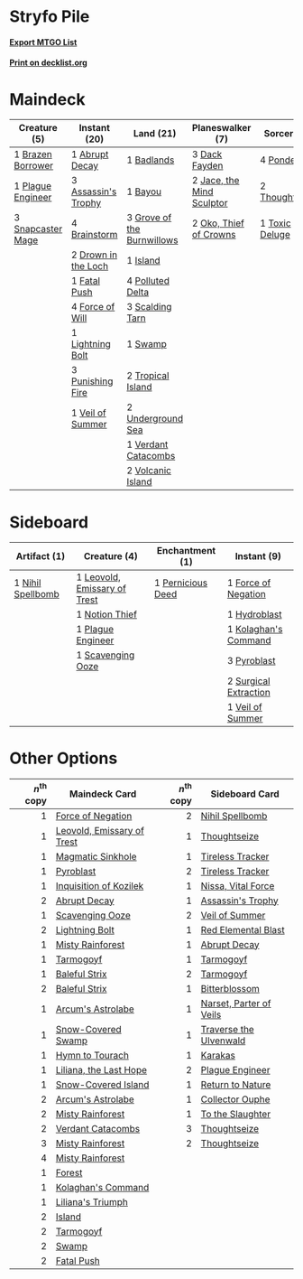 # Stryfo Pile

#### [Export MTGO List](../collection/Stryfo%20Pile/Stryfo%20Pile.txt)
#### [Print on decklist.org](http://decklist.org/?deckmain=1%09Abrupt%20Decay%0A3%09Assassin's%20Trophy%0A1%09Badlands%0A1%09Bayou%0A4%09Brainstorm%0A1%09Brazen%20Borrower%0A3%09Dack%20Fayden%0A2%09Drown%20in%20the%20Loch%0A1%09Fatal%20Push%0A4%09Force%20of%20Will%0A3%09Grove%20of%20the%20Burnwillows%0A1%09Island%0A2%09Jace,%20the%20Mind%20Sculptor%0A1%09Lightning%20Bolt%0A2%09Oko,%20Thief%20of%20Crowns%0A1%09Plague%20Engineer%0A4%09Polluted%20Delta%0A4%09Ponder%0A3%09Punishing%20Fire%0A3%09Scalding%20Tarn%0A3%09Snapcaster%20Mage%0A1%09Swamp%0A2%09Thoughtseize%0A1%09Toxic%20Deluge%0A2%09Tropical%20Island%0A2%09Underground%20Sea%0A1%09Veil%20of%20Summer%0A1%09Verdant%20Catacombs%0A2%09Volcanic%20Island&deckside=1%09Force%20of%20Negation%0A1%09Hydroblast%0A1%09Kolaghan's%20Command%0A1%09Leovold,%20Emissary%20of%20Trest%0A1%09Nihil%20Spellbomb%0A1%09Notion%20Thief%0A1%09Pernicious%20Deed%0A1%09Plague%20Engineer%0A3%09Pyroblast%0A1%09Scavenging%20Ooze%0A2%09Surgical%20Extraction%0A1%09Veil%20of%20Summer)
# Maindeck

|                                        Creature (5)                                        |                                         Instant (20)                                         |                                              Land (21)                                              |                                          Planeswalker (7)                                          |                                       Sorcery (7)                                       |
|--------------------------------------------------------------------------------------------|----------------------------------------------------------------------------------------------|-----------------------------------------------------------------------------------------------------|----------------------------------------------------------------------------------------------------|-----------------------------------------------------------------------------------------|
|1 [Brazen Borrower](http://gatherer.wizards.com/Pages/Card/Details.aspx?multiverseid=473001)|1 [Abrupt Decay](http://gatherer.wizards.com/Pages/Card/Details.aspx?multiverseid=456061)     |1 [Badlands](http://gatherer.wizards.com/Pages/Card/Details.aspx?multiverseid=878)                   |3 [Dack Fayden](http://gatherer.wizards.com/Pages/Card/Details.aspx?multiverseid=382244)            |4 [Ponder](http://gatherer.wizards.com/Pages/Card/Details.aspx?multiverseid=451051)      |
|1 [Plague Engineer](http://gatherer.wizards.com/Pages/Card/Details.aspx?multiverseid=464049)|3 [Assassin's Trophy](http://gatherer.wizards.com/Pages/Card/Details.aspx?multiverseid=452902)|1 [Bayou](http://gatherer.wizards.com/Pages/Card/Details.aspx?multiverseid=879)                      |2 [Jace, the Mind Sculptor](http://gatherer.wizards.com/Pages/Card/Details.aspx?multiverseid=442051)|2 [Thoughtseize](http://gatherer.wizards.com/Pages/Card/Details.aspx?multiverseid=438676)|
|3 [Snapcaster Mage](http://gatherer.wizards.com/Pages/Card/Details.aspx?multiverseid=227676)|4 [Brainstorm](http://gatherer.wizards.com/Pages/Card/Details.aspx?multiverseid=3897)         |3 [Grove of the Burnwillows](http://gatherer.wizards.com/Pages/Card/Details.aspx?multiverseid=130595)|2 [Oko, Thief of Crowns](http://gatherer.wizards.com/Pages/Card/Details.aspx?multiverseid=473159)   |1 [Toxic Deluge](http://gatherer.wizards.com/Pages/Card/Details.aspx?multiverseid=376559)|
|                                                                                            |2 [Drown in the Loch](http://gatherer.wizards.com/Pages/Card/Details.aspx?multiverseid=473150)|1 [Island](http://gatherer.wizards.com/Pages/Card/Details.aspx?multiverseid=439857)                  |                                                                                                    |                                                                                         |
|                                                                                            |1 [Fatal Push](http://gatherer.wizards.com/Pages/Card/Details.aspx?multiverseid=423724)       |4 [Polluted Delta](http://gatherer.wizards.com/Pages/Card/Details.aspx?multiverseid=405104)          |                                                                                                    |                                                                                         |
|                                                                                            |4 [Force of Will](http://gatherer.wizards.com/Pages/Card/Details.aspx?multiverseid=3107)      |3 [Scalding Tarn](http://gatherer.wizards.com/Pages/Card/Details.aspx?multiverseid=405107)           |                                                                                                    |                                                                                         |
|                                                                                            |1 [Lightning Bolt](http://gatherer.wizards.com/Pages/Card/Details.aspx?multiverseid=806)      |1 [Swamp](http://gatherer.wizards.com/Pages/Card/Details.aspx?multiverseid=439858)                   |                                                                                                    |                                                                                         |
|                                                                                            |3 [Punishing Fire](http://gatherer.wizards.com/Pages/Card/Details.aspx?multiverseid=247550)   |2 [Tropical Island](http://gatherer.wizards.com/Pages/Card/Details.aspx?multiverseid=884)            |                                                                                                    |                                                                                         |
|                                                                                            |1 [Veil of Summer](http://gatherer.wizards.com/Pages/Card/Details.aspx?multiverseid=466952)   |2 [Underground Sea](http://gatherer.wizards.com/Pages/Card/Details.aspx?multiverseid=886)            |                                                                                                    |                                                                                         |
|                                                                                            |                                                                                              |1 [Verdant Catacombs](http://gatherer.wizards.com/Pages/Card/Details.aspx?multiverseid=405113)       |                                                                                                    |                                                                                         |
|                                                                                            |                                                                                              |2 [Volcanic Island](http://gatherer.wizards.com/Pages/Card/Details.aspx?multiverseid=887)            |                                                                                                    |                                                                                         |


# Sideboard

|                                        Artifact (1)                                        |                                             Creature (4)                                              |                                      Enchantment (1)                                       |                                          Instant (9)                                           |
|--------------------------------------------------------------------------------------------|-------------------------------------------------------------------------------------------------------|--------------------------------------------------------------------------------------------|------------------------------------------------------------------------------------------------|
|1 [Nihil Spellbomb](http://gatherer.wizards.com/Pages/Card/Details.aspx?multiverseid=442215)|1 [Leovold, Emissary of Trest](http://gatherer.wizards.com/Pages/Card/Details.aspx?multiverseid=416834)|1 [Pernicious Deed](http://gatherer.wizards.com/Pages/Card/Details.aspx?multiverseid=442201)|1 [Force of Negation](http://gatherer.wizards.com/Pages/Card/Details.aspx?multiverseid=464001)  |
|                                                                                            |1 [Notion Thief](http://gatherer.wizards.com/Pages/Card/Details.aspx?multiverseid=442200)              |                                                                                            |1 [Hydroblast](http://gatherer.wizards.com/Pages/Card/Details.aspx?multiverseid=3915)           |
|                                                                                            |1 [Plague Engineer](http://gatherer.wizards.com/Pages/Card/Details.aspx?multiverseid=464049)           |                                                                                            |1 [Kolaghan's Command](http://gatherer.wizards.com/Pages/Card/Details.aspx?multiverseid=394613) |
|                                                                                            |1 [Scavenging Ooze](http://gatherer.wizards.com/Pages/Card/Details.aspx?multiverseid=420783)           |                                                                                            |3 [Pyroblast](http://gatherer.wizards.com/Pages/Card/Details.aspx?multiverseid=4083)            |
|                                                                                            |                                                                                                       |                                                                                            |2 [Surgical Extraction](http://gatherer.wizards.com/Pages/Card/Details.aspx?multiverseid=397706)|
|                                                                                            |                                                                                                       |                                                                                            |1 [Veil of Summer](http://gatherer.wizards.com/Pages/Card/Details.aspx?multiverseid=466952)     |


# Other Options

|*n*<sup>th</sup> copy|                                            Maindeck Card                                            |*n*<sup>th</sup> copy|                                          Sideboard Card                                          |
|--------------------:|-----------------------------------------------------------------------------------------------------|--------------------:|--------------------------------------------------------------------------------------------------|
|                    1|[Force of Negation](http://gatherer.wizards.com/Pages/Card/Details.aspx?multiverseid=464001)         |                    2|[Nihil Spellbomb](http://gatherer.wizards.com/Pages/Card/Details.aspx?multiverseid=442215)        |
|                    1|[Leovold, Emissary of Trest](http://gatherer.wizards.com/Pages/Card/Details.aspx?multiverseid=416834)|                    1|[Thoughtseize](http://gatherer.wizards.com/Pages/Card/Details.aspx?multiverseid=438676)           |
|                    1|[Magmatic Sinkhole](http://gatherer.wizards.com/Pages/Card/Details.aspx?multiverseid=464084)         |                    1|[Tireless Tracker](http://gatherer.wizards.com/Pages/Card/Details.aspx?multiverseid=409997)       |
|                    1|[Pyroblast](http://gatherer.wizards.com/Pages/Card/Details.aspx?multiverseid=4083)                   |                    2|[Tireless Tracker](http://gatherer.wizards.com/Pages/Card/Details.aspx?multiverseid=409997)       |
|                    1|[Inquisition of Kozilek](http://gatherer.wizards.com/Pages/Card/Details.aspx?multiverseid=416897)    |                    1|[Nissa, Vital Force](http://gatherer.wizards.com/Pages/Card/Details.aspx?multiverseid=417736)     |
|                    2|[Abrupt Decay](http://gatherer.wizards.com/Pages/Card/Details.aspx?multiverseid=456061)              |                    1|[Assassin's Trophy](http://gatherer.wizards.com/Pages/Card/Details.aspx?multiverseid=452902)      |
|                    1|[Scavenging Ooze](http://gatherer.wizards.com/Pages/Card/Details.aspx?multiverseid=420783)           |                    2|[Veil of Summer](http://gatherer.wizards.com/Pages/Card/Details.aspx?multiverseid=466952)         |
|                    2|[Lightning Bolt](http://gatherer.wizards.com/Pages/Card/Details.aspx?multiverseid=806)               |                    1|[Red Elemental Blast](http://gatherer.wizards.com/Pages/Card/Details.aspx?multiverseid=814)       |
|                    1|[Misty Rainforest](http://gatherer.wizards.com/Pages/Card/Details.aspx?multiverseid=405102)          |                    1|[Abrupt Decay](http://gatherer.wizards.com/Pages/Card/Details.aspx?multiverseid=456061)           |
|                    1|[Tarmogoyf](http://gatherer.wizards.com/Pages/Card/Details.aspx?multiverseid=136142)                 |                    1|[Tarmogoyf](http://gatherer.wizards.com/Pages/Card/Details.aspx?multiverseid=136142)              |
|                    1|[Baleful Strix](http://gatherer.wizards.com/Pages/Card/Details.aspx?multiverseid=376260)             |                    2|[Tarmogoyf](http://gatherer.wizards.com/Pages/Card/Details.aspx?multiverseid=136142)              |
|                    2|[Baleful Strix](http://gatherer.wizards.com/Pages/Card/Details.aspx?multiverseid=376260)             |                    1|[Bitterblossom](http://gatherer.wizards.com/Pages/Card/Details.aspx?multiverseid=397701)          |
|                    1|[Arcum's Astrolabe](http://gatherer.wizards.com/Pages/Card/Details.aspx?multiverseid=464169)         |                    1|[Narset, Parter of Veils](http://gatherer.wizards.com/Pages/Card/Details.aspx?multiverseid=460988)|
|                    1|[Snow-Covered Swamp](http://gatherer.wizards.com/Pages/Card/Details.aspx?multiverseid=121256)        |                    1|[Traverse the Ulvenwald](http://gatherer.wizards.com/Pages/Card/Details.aspx?multiverseid=409998) |
|                    1|[Hymn to Tourach](http://gatherer.wizards.com/Pages/Card/Details.aspx?multiverseid=413634)           |                    1|[Karakas](http://gatherer.wizards.com/Pages/Card/Details.aspx?multiverseid=413782)                |
|                    1|[Liliana, the Last Hope](http://gatherer.wizards.com/Pages/Card/Details.aspx?multiverseid=414388)    |                    2|[Plague Engineer](http://gatherer.wizards.com/Pages/Card/Details.aspx?multiverseid=464049)        |
|                    1|[Snow-Covered Island](http://gatherer.wizards.com/Pages/Card/Details.aspx?multiverseid=121130)       |                    1|[Return to Nature](http://gatherer.wizards.com/Pages/Card/Details.aspx?multiverseid=461102)       |
|                    2|[Arcum's Astrolabe](http://gatherer.wizards.com/Pages/Card/Details.aspx?multiverseid=464169)         |                    1|[Collector Ouphe](http://gatherer.wizards.com/Pages/Card/Details.aspx?multiverseid=464107)        |
|                    2|[Misty Rainforest](http://gatherer.wizards.com/Pages/Card/Details.aspx?multiverseid=405102)          |                    1|[To the Slaughter](http://gatherer.wizards.com/Pages/Card/Details.aspx?multiverseid=409889)       |
|                    2|[Verdant Catacombs](http://gatherer.wizards.com/Pages/Card/Details.aspx?multiverseid=405113)         |                    3|[Thoughtseize](http://gatherer.wizards.com/Pages/Card/Details.aspx?multiverseid=438676)           |
|                    3|[Misty Rainforest](http://gatherer.wizards.com/Pages/Card/Details.aspx?multiverseid=405102)          |                    2|[Thoughtseize](http://gatherer.wizards.com/Pages/Card/Details.aspx?multiverseid=438676)           |
|                    4|[Misty Rainforest](http://gatherer.wizards.com/Pages/Card/Details.aspx?multiverseid=405102)          |                     |                                                                                                  |
|                    1|[Forest](http://gatherer.wizards.com/Pages/Card/Details.aspx?multiverseid=439860)                    |                     |                                                                                                  |
|                    1|[Kolaghan's Command](http://gatherer.wizards.com/Pages/Card/Details.aspx?multiverseid=394613)        |                     |                                                                                                  |
|                    1|[Liliana's Triumph](http://gatherer.wizards.com/Pages/Card/Details.aspx?multiverseid=461025)         |                     |                                                                                                  |
|                    2|[Island](http://gatherer.wizards.com/Pages/Card/Details.aspx?multiverseid=439857)                    |                     |                                                                                                  |
|                    2|[Tarmogoyf](http://gatherer.wizards.com/Pages/Card/Details.aspx?multiverseid=136142)                 |                     |                                                                                                  |
|                    2|[Swamp](http://gatherer.wizards.com/Pages/Card/Details.aspx?multiverseid=439858)                     |                     |                                                                                                  |
|                    2|[Fatal Push](http://gatherer.wizards.com/Pages/Card/Details.aspx?multiverseid=423724)                |                     |                                                                                                  |

